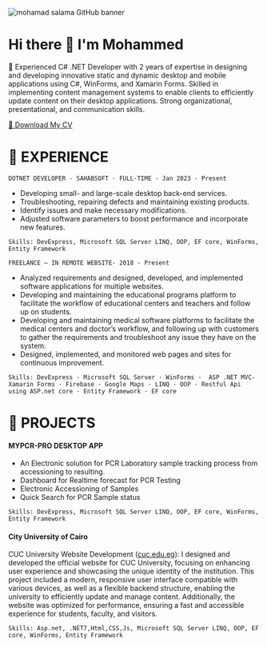<p dir="auto">
  <img src="https://github.com/mohamadsalama102/mohamadsalama102/assets/23558105/dbab008b-f5d1-4785-ae3b-04f0e28077e6" alt="mohamad salama GitHub banner" style="max-width: 100%;" _mstalt="522418"> 
  </p>
<h1> Hi there 👋 I'm Mohammed </h1> 

<p dir="auto">
🌱 Experienced C# .NET Developer with 2 years of expertise in designing and developing innovative static and dynamic desktop and mobile applications using C#, WinForms, and Xamarin Forms. Skilled in implementing content management systems to enable clients to efficiently update content on their desktop applications. Strong organizational, presentational, and communication skills.
  </p>
  
[📄 Download My CV](./MohammedSalamaAwad.pdf)

  <h1>👀 EXPERIENCE</h1>
<p dir="auto">
  
`DOTNET DEVELOPER - SAHABSOFT · FULL-TIME - Jan 2023 - Present`
 
- Developing small- and large-scale desktop back-end services.
- Troubleshooting, repairing defects and maintaining existing products.
- Identify issues and make necessary modifications.
- Adjusted software parameters to boost performance and incorporate new features.
 
`Skills: DevExpress, Microsoft SQL Server LINQ, OOP, EF core, WinForms, Entity Framework`
 
`FREELANCE – IN REMOTE WEBSITE- 2018 - Present`
- Analyzed requirements and designed, developed, and implemented software applications for multiple websites.
- Developing and maintaining the educational programs platform to facilitate the workflow of educational centers and teachers and follow up on students.
- Developing and maintaining medical software platforms to facilitate the medical centers and doctor’s workflow, and following up with customers to gather the requirements and troubleshoot any issue they have on the system.
- Designed, implemented, and monitored web pages and sites for continuous improvement.
 
`Skills: DevExpress · Microsoft SQL Server · WinForms ·  ASP .NET MVC-Xamarin Forms · Firebase · Google Maps · LINQ · OOP · Restful Api using ASP.net core · Entity Framework · EF core`
  </p>
  <h1>👀 PROJECTS</h1>
  <h4>MYPCR-PRO DESKTOP APP </h4> 
  
- An Electronic solution for PCR Laboratory sample tracking process from accessioning to resulting.
- Dashboard for Realtime forecast for PCR Testing
- Electronic Accessioning of Samples
- Quick Search for PCR Sample status

`Skills: DevExpress, Microsoft SQL Server LINQ, OOP, EF core, WinForms, Entity Framework`

<h4>City University of Cairo</h4>
<p>CUC University Website Development (<a href="https://cuc.edu.eg/">cuc.edu.eg</a>):
I designed and developed the official website for CUC University, focusing on enhancing user experience and showcasing the unique identity of the institution. This project included a modern, responsive user interface compatible with various devices, as well as a flexible backend structure, enabling the university to efficiently update and manage content. Additionally, the website was optimized for performance, ensuring a fast and accessible experience for students, faculty, and visitors.</p>

`Skills: Asp.net, .NET7,Html,CSS,Js, Microsoft SQL Server LINQ, OOP, EF core, WinForms, Entity Framework`

